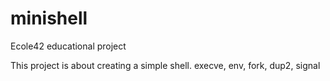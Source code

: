 # minishell
Ecole42 educational project

This project is about creating a simple shell.
execve, env, fork, dup2, signal
